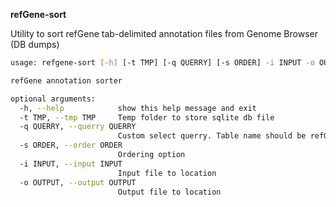 **refGene-sort**

Utility to sort refGene tab-delimited annotation files from Genome Browser (DB dumps)
```bash
usage: refgene-sort [-h] [-t TMP] [-q QUERRY] [-s ORDER] -i INPUT -o OUTPUT

refGene annotation sorter

optional arguments:
  -h, --help            show this help message and exit
  -t TMP, --tmp TMP     Temp folder to store sqlite db file
  -q QUERRY, --querry QUERRY
                        Custom select querry. Table name should be refGene
  -s ORDER, --order ORDER
                        Ordering option
  -i INPUT, --input INPUT
                        Input file to location
  -o OUTPUT, --output OUTPUT
                        Output file to location
```